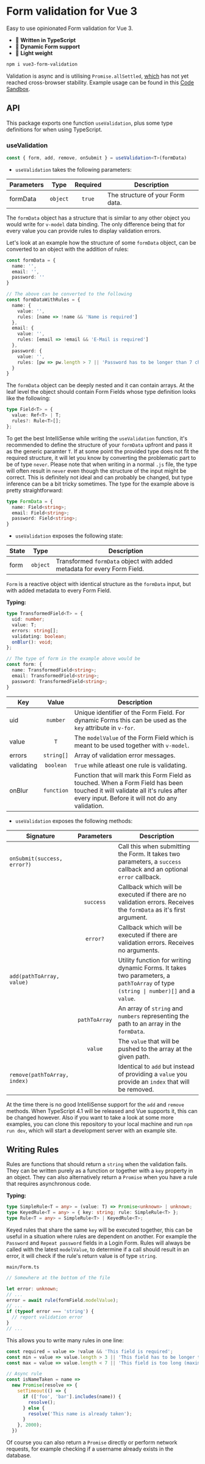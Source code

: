 # Form validation for Vue 3
Easy to use opinionated Form validation for Vue 3.

* :milky_way: **Written in TypeScript**
* :ocean: **Dynamic Form support**
* :fallen_leaf: **Light weight**

```bash
npm i vue3-form-validation
```

Validation is async and is utilising `Promise.allSettled`, [which](https://developer.mozilla.org/de/docs/Web/JavaScript/Reference/Global_Objects/Promise/allSettled) has not yet reached cross-browser stability. Example usage can be found in this [Code Sandbox](https://codesandbox.io/s/vue-3-form-validation-demo-busd9?file=/src/LoginForm.vue).

## API
This package exports one function `useValidation`, plus some type definitions for when using TypeScript.

### useValidation
```ts
const { form, add, remove, onSubmit } = useValidation<T>(formData)
```

* `useValidation` takes the following parameters:

Parameters | Type | Required | Description
---|:-:|:-:|---
formData | `object` | `true` | The structure of your Form data.

The `formData` object has a structure that is similar to any other object you would write for `v-model` data binding. The only difference being that for every value you can provide rules to display validation errors.

Let's look at an example how the structure of some `formData` object, can be converted to an object with the addition of rules:
```ts
const formData = {
  name: '',
  email: '',
  password: ''
}

// The above can be converted to the following
const formDataWithRules = {
  name: {
    value: '',
    rules: [name => !name && 'Name is required']
  },
  email: {
    value: '',
    rules: [email => !email && 'E-Mail is required']
  },
  password: {
    value: '',
    rules: [pw => pw.length > 7 || 'Password has to be longer than 7 characters']
  }
}
```

The `formData` object can be deeply nested and it can contain arrays. At the leaf level the object should contain Form Fields whose type definition looks like the following:

```ts
type Field<T> = {
  value: Ref<T> | T;
  rules?: Rule<T>[];
};
```

To get the best IntelliSense while writing the `useValidation` function, it's recommended to define the structure of your `formData` upfront and pass it as the generic paramter `T`. If at some point the provided type does not fit the required structure, it will let you know by converting the problematic part to be of type `never`. Please note that when writing in a normal `.js` file, the type will often result in `never` even though the structure of the input might be correct. This is definitely not ideal and can probably be changed, but type inference can be a bit tricky sometimes.
The type for the example above is pretty straightforward:

```ts
type FormData = {
  name: Field<string>;
  email: Field<string>;
  password: Field<string>;
}
```

* `useValidation` exposes the following state:

State | Type | Description
---|:-:|---
form | `object` | Transformed `formData` object with added metadata for every Form Field.

`Form` is a reactive object with identical structure as the `formData` input, but with added metadata to every Form Field.

**Typing:**

```ts
type TransformedField<T> = {
  uid: number;
  value: T;
  errors: string[];
  validating: boolean;
  onBlur(): void;
};

// The type of form in the example above would be
const form: {
  name: TransformedField<string>;
  email: TransformedField<string>;
  password: TransformedField<string>;
}
```
Key | Value | Description
---|:-:|---
uid | `number` | Unique identifier of the Form Field. For dynamic Forms this can be used as the `key` attribute in `v-for`.
value | `T` | The `modelValue` of the Form Field which is meant to be used together with `v-model`.
errors | `string[]` | Array of validation error messages.
validating | `boolean` | `True` while atleast one rule is validating.
onBlur | `function` | Function that will mark this Form Field as touched. When a Form Field has been touched it will validate all it's rules after every input. Before it will not do any validation.

* `useValidation` exposes the following methods:

Signature | Parameters |  Description
--- | :-: | ---
`onSubmit(success, error?)` | | Call this when submitting the Form. It takes two parameters, a `success` callback and an optional `error` callback.
|| `success` | Callback which will be executed if there are no validation errors. Receives the `formData` as it's first argument.
|| `error?` | Callback which will be executed if there are validation errors. Receives no arguments.
`add(pathToArray, value)` || Utility function for writing dynamic Forms. It takes two parameters, a `pathToArray` of type `(string \| number)[]` and a `value`.
|| `pathToArray` | An array of `string` and `numbers` representing the path to an array in the `formData`. 
|| `value` | The `value` that will be pushed to the array at the given path.
`remove(pathToArray, index)` || Identical to `add` but instead of providing a `value` you provide an `index` that will be removed.

At the time there is no good IntelliSense support for the `add` and `remove` methods. When TypeScript 4.1 will be released and Vue supports it, this can be changed however. Also if you want to take a look at some more examples, you can clone this repository to your local machine and run `npm run dev`, which will start a development server with an example site.
## Writing Rules
Rules are functions that should return a `string` when the validation fails. They can be written purely as a function or together with a `key` property in an object.
They can also alternatively return a `Promise` when you have a rule that requires asynchronous code.

**Typing:**
```ts
type SimpleRule<T = any> = (value: T) => Promise<unknown> | unknown;
type KeyedRule<T = any> = { key: string; rule: SimpleRule<T> };
type Rule<T = any> = SimpleRule<T> | KeyedRule<T>;
```

Keyed rules that share the same `key` will be executed together, this can be useful in a situation where rules are dependent on another. For example the `Password` and `Repeat password` fields in a Login Form.
Rules will always be called with the latest `modelValue`, to determine if a call should result in an error, it will check if the rule's return value is of type `string`.

`main/Form.ts`
```ts
// Somewhere at the bottom of the file

let error: unknown;
// ...
error = await rule(formField.modelValue);
// ...
if (typeof error === 'string') {
  // report validation error
}
// ...
```

This allows you to write many rules in one line:
```ts
const required = value => !value && 'This field is required';
const min = value => value.length > 3 || 'This field has to be longer than 3 characters';
const max = value => value.length < 7 || 'This field is too long (maximum is 6 characters)';

// Async rule
const isNameTaken = name =>
  new Promise(resolve => {
    setTimeout(() => {
      if (['foo', 'bar'].includes(name)) {
        resolve();
      } else {
        resolve('This name is already taken');
      }
    }, 2000);
  })
```
Of course you can also return a `Promise` directly or perform network requests, for example checking if a username already exists in the database.
